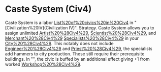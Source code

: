 # Caste System (Civ4)

Caste System is a labor [List%20of%20civics%20in%20Civ4](civic) in "[Civilization%20IV](Civilization IV)".
Strategy.
Caste System allows you to assign unlimited [Artist%20%28Civ4%29](artist), [Scientist%20%28Civ4%29](scientist), and [Merchant%20%28Civ4%29](merchant) [Specialists%20%28Civ4%29](specialists) in your [City%20%28Civ4%29](cities). This notably does not include [Engineer%20%28Civ4%29](Engineers) and [Priest%20%28Civ4%29](Priests), the specialists add hammers to city production. These still require their prerequisite buildings.
In "", the civic is buffed by an additional effect giving +1 from worked [Workshop%20%28Civ4%29](Workshops).